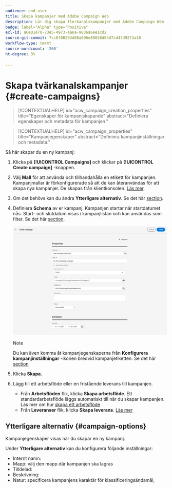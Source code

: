 ```yaml
---
audience: end-user
title: Skapa kampanjer med Adobe Campaign Web
description: Lär dig skapa flerkanalskampanjer med Adobe Campaign Web
badge: label="Alpha" type="Positive"
exl-id: a6e01470-73e5-4973-aa6a-9836a6ee1cd2
source-git-commit: 7cc8f08293d88a896e80038d83d7cd47d9273a10
workflow-type: tm+mt
source-wordcount: '260'
ht-degree: 3%

---
```



# Skapa tvärkanalskampanjer {#create-campaigns}

>[!CONTEXTUALHELP]
>id="acw_campaign_creation_properties"
>title="Egenskaper för kampanjskapande"
>abstract="Definiera egenskaper och metadata för kampanjen."

>[!CONTEXTUALHELP]
>id="acw_campaign_properties"
>title="Kampanjegenskaper"
>abstract="Definiera kampanjinställningar och metadata."

Så här skapar du en ny kampanj:

1. Klicka på **[!UICONTROL Campaigns]** och klickar på **[!UICONTROL Create campaign]** -knappen.
1. Välj **Mall** för att använda och tillhandahålla en etikett för kampanjen. Kampanjmallar är förkonfigurerade så att de kan återanvändas för att skapa nya kampanjer. De skapas från klientkonsolen.
   [Läs mer](https://experienceleague.adobe.com/docs/campaign/automation/campaign-orchestration/marketing-campaign-templates.html).
1. Om det behövs kan du ändra **Ytterligare alternativ**. Se det här [section](#campaign-options).
1. Definiera **Schema** av er kampanj. Kampanjen startar när startdatumet nås. Start- och slutdatum visas i kampanjlistan och kan användas som filter. Se det här [section](gs-campaigns.md#access-campaigns).

   ![Definiera kampanjegenskaper](assets/campaign-properties.png)

   >[!NOTE]
   >
   >Du kan även komma åt kampanjegenskaperna från **Konfigurera kampanjinställningar** -ikonen bredvid kampanjetiketten. Se det här [section](gs-campaigns.md#campaign-dashboard)

1. Klicka **Skapa**.
1. Lägg till ett arbetsflöde eller en fristående leverans till kampanjen.
   * Från **Arbetsflöden** flik, klicka **Skapa arbetsflöde**. Ett standardarbetsflöde läggs automatiskt till när du skapar kampanjen. Läs mer om hur [skapa ett arbetsflöde](../workflows/create-workflow.md)
   * Från **Leveranser** flik, klicka **Skapa leverans**. [Läs mer](../msg/gs-messages.md)

## Ytterligare alternativ {#campaign-options}

Kampanjegenskaper visas när du skapar en ny kampanj.

Under **Ytterligare alternativ** kan du konfigurera följande inställningar:

* Internt namn:
* Mapp: välj den mapp där kampanjen ska lagras
* Tilldelad:
* Beskrivning:
* Natur: specificera kampanjens karaktär för klassificeringsändamål,

<!--
## Create a cross-channel campaign {#cross-channel-campaign}


>[!CONTEXTUALHELP]
>id="acw_campaign_creation_workflow"
>title="Workflow list"
>abstract="List of workflows available for your campaign. Use the 'Create workflow' button to add a workflow in your campaign."

In a cross-channel campaign, a single marketing communication uses different channels. Data is passed between the channels. The customer receives communication through multiple channels based on, for example, their interaction with the previous communication.

-->
<!--
existing campaign: settings button -> properties like when creation
schedule in header


About plans, programs and campaigns
Adobe Campaign allows you to plan marketing campaigns in which you can create and manage different types of activities: emails, SMS messages, push notifications, workflows, landing pages. These campaigns and their contents can be gathered into programs.

The programs and campaigns allow you to regroup and view the different marketing activities that are linked to them.

A program may contain other programs as well as campaigns, workflows, and landing pages. It appears in the timeline and help you organize your marketing activities: you can separate them by country, by brand, by unit, etc.
A campaign enables you to gather all the marketing activities of your choice under a single entity. A campaign may contain emails, SMS, push notifications, direct mails, workflows, and landing pages.
To better organize your marketing plans, Adobe recommends the following hierarchy: Program > Sub-programs > Campaigns > Workflows > Deliveries.

Reports on programs and campaigns allow you to analyze their impact. For example, you can build reports at the campaign level to aggregate data on all deliveries contained in that campaign.

Related topics:

Timeline
About dynamic reports
Creating a campaign
In programs and sub-programs, you can add campaigns. Campaigns can contain marketing activities such as emails, SMS, push notifications, workflows, and landing pages.

From the Adobe Campaign home page, select the Programs & Campaigns card and access a program or sub-program.

Click on the Create button and select Campaign.

In the Creation mode screen, select a campaign type.



The campaign types available are based on templates defined in Resources > Templates > Campaign templates. For more on this, refer to the Managing templates section.

In the Properties screen, enter the name and ID of the campaign.

Select a start and end date to your campaign. These dates only apply to the campaign itself.



Click on Create to confirm the creation of the campaign.

The campaign is created and displayed. Use the Create button to add marketing activities to your campaign.

NOTE
Depending on your license agreement, you may access only some of these activities.

You can also create a campaign from the marketing activity list. You can choose to link the marketing activity to a parent program or sub-program via the properties window of the campaign.


Programs and campaigns icons and statuses
Each program and each campaign in the list has a visual symbol and an icon whose color indicates the execution status. This status depends on the validity period of the program or the campaign.

Gray: the program/campaign has not yet started - Editing status.
Blue: the program/campaign is in progress - In progress status.
Green: the program/campaign has finished - Finished status. By default, the current date is automatically shown as the validity start date and the end date is calculated according to the start date (D+186 days). You can change these dates in the program or campaign properties.


Business.Adobe.com resources
-->
